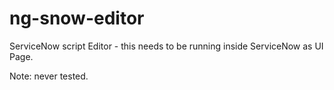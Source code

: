 # ng-snow-editor
ServiceNow script Editor - this needs to be running inside ServiceNow as UI Page.

Note: never tested.
